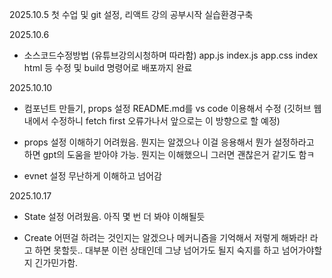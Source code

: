 
2025.10.5
첫 수업 및 git 설정, 리액트 강의 공부시작 실습환경구축

2025.10.6
- 소스코드수정방법 (유튜브강의시청하며 따라함)
app.js index.js app.css index html 등
수정 및 build 명령어로 배포까지 완료

2025.10.10
- 컴포넌트 만들기, props 설정
README.md를 vs code 이용해서 수정
(깃허브 웹내에서 수정하니 fetch first 오류가나서
앞으로는 이 방향으로 할 예정)

- props 설정
이해하기 어려웠음. 뭔지는 알겠으나 이걸 응용해서 
뭔가 설정하라고 하면 gpt의 도움을 받아야 가능.
뭔지는 이해했으니 그러면 괜찮은거 같기도 함ㅋ

- evnet 설정
무난하게 이해하고 넘어감

2025.10.17
- State 설정
어려웠음. 아직 몇 번 더 봐야 이해될듯

- Create
어떤걸 하려는 것인지는 알겠으나 
메커니즘을 기억해서 저렇게 해봐라! 라고 하면 못할듯..
대부분 이런 상태인데 그냥 넘어가도 될지 숙지를 하고 넘어가야할지 긴가민가함.